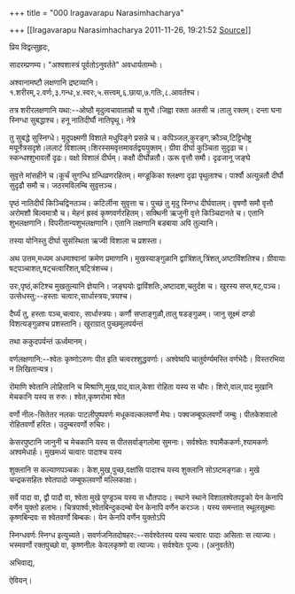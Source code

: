 +++
title = "000 Iragavarapu Narasimhacharya"

+++
[[Iragavarapu Narasimhacharya	2011-11-26, 19:21:52 [Source](https://groups.google.com/g/bvparishat/c/9fHSrhZpAtI)]]



प्रिय विद्वत्सुहृदः,

सादरम्प्रणम्य। "अश्वशास्त्रं पूर्वतोऽनुवर्तते" अवधार्यताम्भोः।

अश्वानामष्टौ लक्षणानि द्रष्टव्यानि।१.शरीरम्,२.वर्णः,३.गन्धः,४.स्वरः,५.सत्त्वम्,६.छाया,७.गतिः,८.आवर्तश्च।

तत्र शरीरलक्षणानि यथा:--ओष्ठौ मृदुत्वचावाताम्रौ च शुभौ।जिह्वा रक्ता अतसी च।तालु रक्तम्। दन्ता घना स्निग्धा सुबद्धाश्च। हनू नातिदीर्घौ नातिपृथू। नेत्रे

तु सुबद्धे सुस्निग्धे। मृदुपक्ष्मणी विशाले मधुपिङ्गे प्रसन्ने च। कपिञ्जल,कुरङ्ग,क्रौञ्च,टिट्टिभोष्ट्र मयूर्नेत्रसदृशे।ललाटं विशालम्।शिरस्समवृत्तमावर्तद्वययुक्तम्। ग्रीवा दीर्घा कुञ्चिता सुदृढा च। स्कन्धश्शुभावर्तो दृढः। वक्षो विशालं दीर्घम्। कक्षौ दीर्घोन्नतौ। ऊरू वृत्तौ समौ। दृढजानू जङ्घे

सुवृत्ते मांसहीने च।कूर्चं सुगन्धि ग्रन्धिव्रणरहितम्। मण्डूकिका श्लक्ष्णा दृढा पृथुलाश्च। पार्श्वौ अत्युन्नतौ दीर्घौ सुदृढौ समौ च। जठरमविलम्बि सुवृत्तञ्च।

पृष्ठं नातिदीर्घं किञ्चिद्विनतञ्च। कटिर्लीना सुवृत्ता च। पुच्छं तु मृदु स्निग्ध दीर्घवालम्। वृषणौ समौ वृत्तौ अरोमशौ बिल्वमात्रौ च। मेहनं ह्रस्वं कृष्णवर्णरहितम्। सक्थिनी ऋजुनी वृत्ते किञ्चिदानते च। एतानि शुभलक्षणानि। विपरीतान्यशुभलक्षणानि। एतानि लक्षणानि बडबाया अपि तुल्यानि।

तस्या योनिस्तु दीर्घा सुसंस्थिता ऋज्वी विशाला च प्रशस्ता।

अथ उत्तम,मध्यम अधमाश्वानां क्रमेण प्रमाणानि। मुखस्याङ्गुळानि द्वात्रिंशत्,त्रिंशत्,अष्टाविंशतिश्च। ग्रीवायाः षट्पञ्चाशत्,षट्चत्वारिंशत्,षट्त्रिंशच्च।

उरः,पृष्ठं,कटिश्च मुखतुल्यानि ज्ञेयानि। जङ्घयोः द्वाविंशतिः,अष्टादश,चतुर्दश च। खुरस्य सप्त,षट्,पञ्च। उत्सेधस्तु:--हस्ताः चत्वारः,सार्धास्त्रयः,त्रयश्च।

दैर्घ्यं तु, हस्ताः पञ्च,चत्वारः, सार्धास्त्रयः। कर्णौ सप्ताङ्गुळौ,तालु षडङ्गुळम्। जानु सूक्ष्मं दण्डो विशत्यङ्गुळश्च प्रशस्तानि। खुराग्रात् पुच्छमूलपर्यन्तं

तथा ककुदपर्यन्तं ऊर्ध्वमानम्।

वर्णलक्षणानि:--श्वेतः कृष्णोऽरुणः पीत इति चत्वरश्शुद्धवर्णाः। अश्वेष्वपि चातुर्वर्ण्यमस्ति वर्णभेदैः। विस्तरभिया न लिखितान्यत्र।

रॊमाणि श्वेतानि लोहितानि च मिश्राणि,मुख,पाद,वाल,केशा रोहिता यस्य स चौरः। शिरो,वाल,पाद मुखानि मेचकानि यस्य स रुरुः। श्वेत,कृष्णरोमा श्वेत

वर्णो नीलः-सितेतर नलकः पाटलीपुष्पवर्णः मधूकवल्कलवर्णो मेघः। पक्वजम्बूफलवर्णो जम्बुः। पीतकेशवालो रोहितवर्णो हरितः। उदुम्बरवर्णो रुचिरः।

केसरपुष्टानि जानुनी च मेचकानि यस्य स पीतसर्वाङ्गलोमा सुमनाः। सर्वश्वेतः श्यामैककर्णः,श्यामकर्णः अश्वमेधार्हः। मुखमध्यं चत्वारः पादाश्च यस्य

शुक्लानि स कल्याणपञ्चकः। केश,मुख,पुच्छ,वक्षांसि पादाश्च यस्य शुक्लानि सोऽष्टमङ्गळः। मुखे चन्द्रकसहितः श्वेतपादो जम्बूफलवर्णो मल्लिकाक्षः।

सर्वे पादा वा, द्वौ पादौ वा, श्वेता मुखे पुण्ड्रञ्च यस्य स धौतपादः। स्थाने स्थाने विशालश्वेतपट्टको येन केनापि वर्णेन युक्तो हलाभः। चित्रपार्श्वः,श्वेतबिन्दुकदम्बो येन केनापि वर्णेन करञ्जः। यस्य समन्तात् स्थूलसूक्ष्माः कृष्णबिन्दवः स श्वेतवर्णो बिम्बकः। येन केनपि वर्णेन युक्तोऽपि

स्निग्धवर्णः स्निग्ध इत्युच्यते। सवर्णजनितदोषहरः:--सर्वश्वेतस्य यस्य चत्वारः पादाः असिताः स त्याज्यः। भस्मवर्णो रक्तपुच्छो वा, कृष्णनीलः केवलकृष्णो वा त्याज्यः। सर्वश्वेतः पूज्यः। (अनुवर्तते)

अभिवाद्य,

ऐवियन्।

